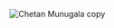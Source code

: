 ![Chetan Munugala copy ](https://user-images.githubusercontent.com/60587652/142346473-6f37a82c-1f50-4e1f-b165-208139106ba0.jpg)
